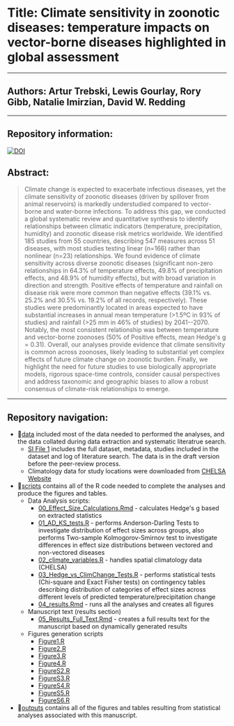 # Title: Climate sensitivity in zoonotic diseases: temperature impacts on vector-borne diseases highlighted in global assessment

------------------------------------------------------------------------

## Authors: Artur Trebski, Lewis Gourlay, Rory Gibb, Natalie Imirzian, David W. Redding

------------------------------------------------------------------------

## Repository information:
[![DOI](https://zenodo.org/badge/890376700.svg)](https://doi.org/10.5281/zenodo.15206104)

## Abstract:

> Climate change is expected to exacerbate infectious diseases, yet the climate sensitivity of zoonotic diseases (driven by spillover from animal reservoirs) is markedly understudied compared to vector-borne and water-borne infections. To address this gap, we conducted a global systematic review and quantitative synthesis to identify relationships between climatic indicators (temperature, precipitation, humidity) and zoonotic disease risk metrics worldwide. We identified 185 studies from 55 countries, describing 547 measures across 51 diseases, with most studies testing linear (n=166) rather than nonlinear (n=23) relationships. We found evidence of climate sensitivity across diverse zoonotic diseases (significant non-zero relationships in 64.3% of temperature effects, 49.8% of precipitation effects, and 48.9% of humidity effects), but with broad variation in direction and strength. Positive effects of temperature and rainfall on disease risk were more common than negative effects (39.1% vs. 25.2% and 30.5% vs. 19.2% of all records, respectively). These studies were predominantly located in areas expected to have substantial increases in annual mean temperature (\>1.5ºC in 93% of studies) and rainfall (\>25 mm in 46% of studies) by 2041--2070. Notably, the most consistent relationship was between temperature and vector-borne zoonoses (50% of Positive effects, mean Hedge's g = 0.31). Overall, our analyses provide evidence that climate sensitivity is common across zoonoses, likely leading to substantial yet complex effects of future climate change on zoonotic burden. Finally, we highlight the need for future studies to use biologically appropriate models, rigorous space-time controls, consider causal perspectives and address taxonomic and geographic biases to allow a robust consensus of climate-risk relationships to emerge.

------------------------------------------------------------------------

## Repository navigation:

-   📁[data](https://github.com/BioDivHealth/climate_meta/tree/main/data) included most of the data needed to performed the analyses, and the data collated during data extraction and systematic literatrue search.
    -   [SI File 1](https://github.com/BioDivHealth/climate_meta/blob/main/data/SI_FILES/Supplementary_File_1.xlsx) includes the full dataset, metadata, studies included in the dataset and log of literature search. The data is in the draft version before the peer-review process.
    -   Climatology data for study locations were downloaded from [CHELSA Website](https://chelsa-climate.org/downloads/)
-   📁[scripts](https://github.com/BioDivHealth/climate_meta/tree/main/scripts) contains all of the R code needed to complete the analyses and produce the figures and tables.
    -   Data Analysis scripts:
        -   [00_Effect_Size_Calculations.Rmd](https://github.com/BioDivHealth/climate_meta/blob/main/scripts/00_Effect_Size_Calculations.Rmd "00_Effect_Size_Calculations.Rmd") - calculates Hedge's g based on extracted statistics
        -   [01_AD_KS_tests.R](https://github.com/BioDivHealth/climate_meta/blob/main/scripts/01_AD_KS_tests.R "01_AD_KS_tests.R") - performs Anderson-Darling Tests to investigate distribution of effect sizes across groups, also performs Two-sample Kolmogorov-Smirnov test to investigate differences in effect size distributions between vectored and non-vectored diseases
        -   [02_climate_variables.R](https://github.com/BioDivHealth/climate_meta/blob/main/scripts/02_climate_variables.R "02_climate_variables.R") - handles spatial climatology data (CHELSA)
        -   [03_Hedge_vs_ClimChange_Tests.R](https://github.com/BioDivHealth/climate_meta/blob/main/scripts/03_Hedge_vs_ClimChange_Tests.R "03_Hedge_vs_ClimChange_Tests.R") - performs statistical tests (Chi-square and Exact Fisher tests) on contingency tables describing distribution of categories of effect sizes across different levels of predicted temperature/precipitation change
        -   [04_results.Rmd](https://github.com/BioDivHealth/climate_meta/blob/main/scripts/04_results.Rmd "04_results.Rmd") - runs all the analyses and creates all figures
    -   Manuscript text (results section)
        -   [05_Results_Full_Text.Rmd](https://github.com/BioDivHealth/climate_meta/blob/main/scripts/05_Results_Full_Text.Rmd "05_Results_Full_Text.Rmd") - creates a full results text for the manuscript based on dynamically generated results
    -   Figures generation scripts
        -   [Figure1.R](https://github.com/BioDivHealth/climate_meta/blob/main/scripts/Figure1.R "Figure1.R")
        -   [Figure2.R](https://github.com/BioDivHealth/climate_meta/blob/main/scripts/Figure2.R "Figure2.R")
        -   [Figure3.R](https://github.com/BioDivHealth/climate_meta/blob/main/scripts/Figure3.R "Figure3.R")
        -   [Figure4.R](https://github.com/BioDivHealth/climate_meta/blob/main/scripts/Figure4.R "Figure4.R")
        -   [FigureS2.R](https://github.com/BioDivHealth/climate_meta/blob/main/scripts/FigureS2.R "FigureS2.R")
        -   [FigureS3.R](https://github.com/BioDivHealth/climate_meta/blob/main/scripts/FigureS3.R "FigureS3.R")
        -   [FigureS4.R](https://github.com/BioDivHealth/climate_meta/blob/main/scripts/FigureS4.R "FigureS4.R")
        -   [FigureS5.R](https://github.com/BioDivHealth/climate_meta/blob/main/scripts/FigureS5.R "FigureS5.R")
        -   [FigureS6.R](https://github.com/BioDivHealth/climate_meta/blob/main/scripts/FigureS6.R "FigureS6.R")
-   📁[outputs](https://github.com/BioDivHealth/climate_meta/tree/main/outputs) contains all of the figures and tables resulting from statistical analyses associated with this manuscript.
